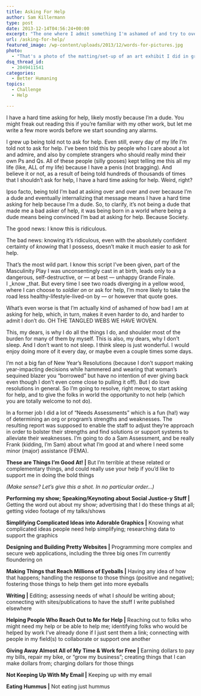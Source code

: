 ```yaml
---
title: Asking For Help
author: Sam Killermann
type: post
date: 2013-12-14T04:56:24+00:00
excerpt: "The one where I admit something I'm ashamed of and try to overcome it."
url: /asking-for-help/
featured_image: /wp-content/uploads/2013/12/words-for-pictures.jpg
photo:
  - "That's a photo of the matting/set-up of an art exhibit I did in grad school that I did all by lonesome. It was taken in the middle of a really long, stressful night."
dsq_thread_id:
  - 2049411541
categories:
  - Better Humaning
topics:
  - Challenge
  - Help

---
```

I have a hard time asking for help, likely mostly because I&#8217;m a dude. You might freak out reading this if you&#8217;re familiar with my other work, but let me write a few more words before we start sounding any alarms.

I grew up being told not to ask for help. Even still, every day of my life I&#8217;m told not to ask for help. I&#8217;ve been told this by people who I care about a lot and admire, and also by complete strangers who should really mind their own Ps and Qs. All of these people (silly gooses) kept telling me this all my life (like, ALL of my life) because I have a penis (not bragging). And believe it or not, as a result of being told hundreds of thousands of times that I shouldn&#8217;t ask for help, I have a hard time asking for help. Weird, right?

Ipso facto, being told I&#8217;m bad at asking over and over and over because I&#8217;m a dude and eventually internalizing that message means I have a hard time asking for help because I&#8217;m a dude. So, to clarify, it’s not being a dude that made me a bad asker of help, it was being born in a world where being a dude means being convinced I&#8217;m bad at asking for help. Because Society.

The good news: I know this is ridiculous.

The bad news: knowing it&#8217;s ridiculous, even with the absolutely confident certainty of _knowing_ that I possess, doesn&#8217;t make it much easier to ask for help.

That&#8217;s the most wild part. I know this script I&#8217;ve been given, part of the Masculinity Play I was unconsentingly cast in at birth, leads only to a dangerous, self-destructive, or &#8212; at best &#8212; unhappy Grande Finale. I _know _that. But every time I see two roads diverging in a yellow wood, where I can choose to _soldier on_ or ask for help, I&#8217;m more likely to take the road less healthy-lifestyle-lived-on by &#8212; or however that quote goes.

What&#8217;s even worse is that I&#8217;m actually kind of ashamed of how bad I am at asking for help, which, in turn, makes it even harder to do, and harder to admit I don&#8217;t do. OH THE TANGLED WEBS WE HAVE WOVEN.

This, my dears, is why I do all the things I do, and shoulder most of the burden for many of them by myself. This is also, my dears, why I don&#8217;t sleep. And I don’t want to not sleep. I think sleep is just wonderful. I would enjoy doing more of it every day, or maybe even a couple times some days.

I’m not a big fan of New Year’s Resolutions (because I don’t support making year-impacting decisions while hammered and wearing that woman’s sequined blazer you “borrowed” but have no intention of ever giving back even though I don’t even come close to pulling it off). But I do love resolutions in general. So I’m going to resolve, right meow, to start asking for help, and to give the folks in world the opportunity to not help (which you are totally welcome to not do).

In a former job I did a lot of “Needs Assessments” which is a fun (ha!) way of determining an org or program’s strengths and weaknesses. The resulting report was supposed to enable the staff to adjust they’re approach in order to bolster their strengths and find solutions or support systems to alleviate their weaknesses. I’m going to do a Sam Assessment, and be really Frank (kidding, I’m Sam) about what I’m good at and where I need some minor (major) assistance (FEMA).

**These are Things I’m Good At! |** But I’m terrible at these related or complementary things, and could really use your help if you’d like to support me in doing the bold things

_(Make sense? Let’s give this a shot. In no particular order…)_

**Performing my show; Speaking/Keynoting about Social Justice-y Stuff |** Getting the word out about my show; advertising that I do these things at all; getting video footage of my talks/shows

**Simplifying Complicated Ideas into Adorable Graphics |** Knowing what complicated ideas people need help simplifying; researching data to support the graphics

**Designing and Building Pretty Websites |** Programming more complex and secure web applications, including the three big ones I’m currently floundering on

**Making Things that Reach Millions of Eyeballs |** Having any idea of how that happens; handling the response to those things (positive and negative); fostering those things to help them get into more eyeballs

**Writing |** Editing; assessing needs of what I _should_ be writing about; connecting with sites/publications to have the stuff I write published elsewhere

**Helping People Who Reach Out to Me for Help |** Reaching out to folks who might need my help or be able to help me; identifying folks who would be helped by work I’ve already done if I just sent them a link; connecting with people in my field(s) to collaborate or support one another

**Giving Away Almost All of My Time & Work for Free |** Earning dollars to pay my bills, repair my bike, or “grow my business”; creating things that I can make dollars from; charging dollars for those things

**Not Keeping Up With My Email |** Keeping up with my email

**Eating Hummus |** Not eating just hummus
